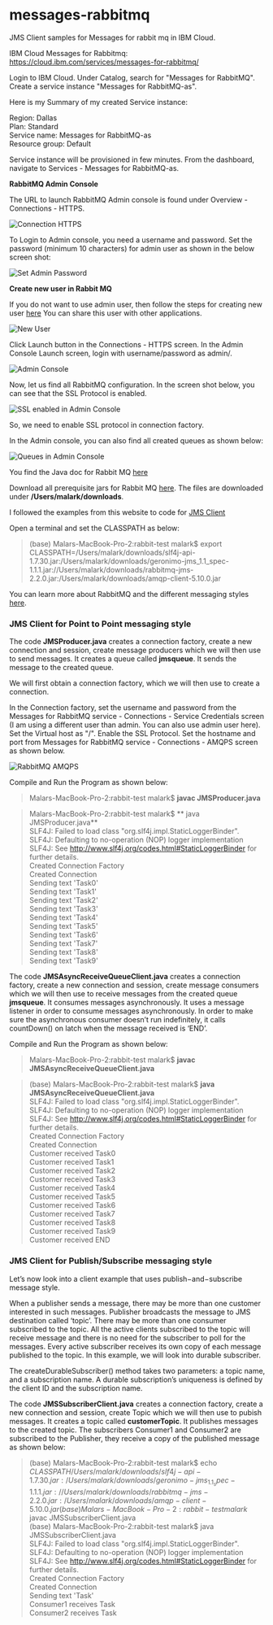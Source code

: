 # messages-rabbitmq
JMS Client samples for Messages for rabbit mq in IBM Cloud. 

IBM Cloud Messages for Rabbitmq: https://cloud.ibm.com/services/messages-for-rabbitmq/ 

Login to IBM Cloud. Under Catalog, search for "Messages for RabbitMQ". Create a service instance "Messages for RabbitMQ-as". 

Here is my Summary of my created Service instance:  

Region: Dallas  
Plan: Standard  
Service name: Messages for RabbitMQ-as  
Resource group: Default  
  
Service instance will be provisioned in few minutes. From the dashboard, navigate to Services - Messages for RabbitMQ-as. 

**RabbitMQ Admin Console**

The URL to launch RabbitMQ Admin console is found under Overview - Connections - HTTPS.

 ![Connection HTTPS ](images/RabbitMQ_AdminConsole_URL.png)


To Login to Admin console, you need a username and password. Set the password (minimum 10 characters) for admin user as shown in the below screen shot:

![Set Admin Password](images/Change_Admin_Password.png)

**Create new user in Rabbit MQ**

If you do not want to use admin user, then follow the steps for creating new user [here](https://cloud.ibm.com/docs/messages-for-rabbitmq?topic=messages-for-rabbitmq-connection-strings)  You can share this user with other applications. 

![New User](images/New_User.png)

Click Launch button in the Connections - HTTPS screen. In the Admin Console Launch screen, login with username/password as admin/<new password set above>. 
  
![Admin Console](images/Admin_Console.png)

Now, let us find all RabbitMQ configuration. In the screen shot below, you can see that the SSL Protocol is enabled.  

![SSL enabled in Admin Console](images/AdminConsole_SSL.png)

So, we need to enable SSL protocol in connection factory. 

In the Admin console, you can also find all created queues as shown below: 

![Queues in Admin Console](images/RabbitMQ_Queues.png)

You find the Java doc for Rabbit MQ [here](https://rabbitmq.github.io/rabbitmq-java-client/api/current/allclasses.html)  

Download all prerequisite jars for Rabbit MQ [here](https://jar-download.com/artifact-search/rabbitmq-jms). The files are downloaded under **/Users/malark/downloads**.    

I followed the examples from this website to code for [JMS Client](https://examples.javacodegeeks.com/enterprise-java/jms/jms-client-example/)

Open a terminal and set the CLASSPATH as below:

> (base) Malars-MacBook-Pro-2:rabbit-test malark$ export CLASSPATH=/Users/malark/downloads/slf4j-api-1.7.30.jar:/Users/malark/downloads/geronimo-jms_1.1_spec-1.1.1.jar://Users/malark/downloads/rabbitmq-jms-2.2.0.jar:/Users/malark/downloads/amqp-client-5.10.0.jar

You can learn more about RabbitMQ and the different messaging styles [here](https://www.rabbitmq.com/getstarted.html).

### JMS Client for Point to Point messaging style

The code **JMSProducer.java** creates a connection factory, create a new connection and session, create message producers which we will then use to send messages. It creates a queue called **jmsqueue**. It sends the message to the created queue.  

We will first obtain a connection factory, which we will then use to create a connection.

In the Connection factory, set the username and password from the Messages for RabbitMQ service - Connections - Service Credentials screen (I am using a different user than admin. You can also use admin user here). Set the Virtual host as "/". Enable the SSL Protocol. Set the hostname and port from Messages for RabbitMQ service - Connections - AMQPS screen as shown below.

![RabbitMQ AMQPS](images/RabbitMQ_AMQPS.png)
	

Compile and Run the Program as shown below:

> Malars-MacBook-Pro-2:rabbit-test malark$ **javac JMSProducer.java**

> Malars-MacBook-Pro-2:rabbit-test malark$ ** java JMSProducer.java**  
SLF4J: Failed to load class "org.slf4j.impl.StaticLoggerBinder".  
SLF4J: Defaulting to no-operation (NOP) logger implementation  
SLF4J: See http://www.slf4j.org/codes.html#StaticLoggerBinder for further details.  
Created Connection Factory  
Created Connection  
Sending text 'Task0'  
Sending text 'Task1'  
Sending text 'Task2'  
Sending text 'Task3'  
Sending text 'Task4'  
Sending text 'Task5'    
Sending text 'Task6'  
Sending text 'Task7'  
Sending text 'Task8'  
Sending text 'Task9'  

The code **JMSAsyncReceiveQueueClient.java** creates a connection factory, create a new connection and session, create message consumers which we will then use to receive messages from the created queue **jmsqueue**. It consumes messages asynchronously. It uses a message listener in order to consume messages asynchronously.
In order to make sure the asynchronous consumer doesn’t run indefinitely, it calls countDown() on latch when the message received is ‘END’.

Compile and Run the Program as shown below:

> Malars-MacBook-Pro-2:rabbit-test malark$ **javac JMSAsyncReceiveQueueClient.java**  

> (base) Malars-MacBook-Pro-2:rabbit-test malark$ **java JMSAsyncReceiveQueueClient.java**  
SLF4J: Failed to load class "org.slf4j.impl.StaticLoggerBinder".  
SLF4J: Defaulting to no-operation (NOP) logger implementation   
SLF4J: See http://www.slf4j.org/codes.html#StaticLoggerBinder for further details.  
Created Connection Factory  
Created Connection  
Customer received Task0  
Customer received Task1  
Customer received Task2  
Customer received Task3  
Customer received Task4    
Customer received Task5  
Customer received Task6  
Customer received Task7  
Customer received Task8  
Customer received Task9    
Customer received END  


### JMS Client for Publish/Subscribe messaging style

Let’s now look into a client example that uses publish−and−subscribe message style. 

When a publisher sends a message, there may be more than one customer interested in such messages. Publisher broadcasts the message to JMS destination called ‘topic’. There may be more than one consumer subscribed to the topic. All the active clients subscribed to the topic will receive message and there is no need for the subscriber to poll for the messages. Every active subscriber receives its own copy of each message published to the topic. In this example, we will look into durable subscriber.

The createDurableSubscriber() method takes two parameters: a topic name, and a subscription name. A durable subscription’s uniqueness is defined by the client ID and the subscription name.

The code **JMSSubscriberClient.java** creates a connection factory, create a new connection and session, create Topic which we will then use to pubish messages. It creates a topic called **customerTopic**. It publishes messages to the created topic. The subscribers Consumer1 and Consumer2 are subscribed to the Publisher, they receive a copy of the published message as shown below:   

> (base) Malars-MacBook-Pro-2:rabbit-test malark$ echo $CLASSPATH  
/Users/malark/downloads/slf4j-api-1.7.30.jar:/Users/malark/downloads/geronimo-jms_1.1_spec-1.1.1.jar://Users/malark/downloads/rabbitmq-jms-2.2.0.jar:/Users/malark/downloads/amqp-client-5.10.0.jar  
> (base) Malars-MacBook-Pro-2:rabbit-test malark$ javac JMSSubscriberClient.java  
> (base) Malars-MacBook-Pro-2:rabbit-test malark$ java JMSSubscriberClient.java  
SLF4J: Failed to load class "org.slf4j.impl.StaticLoggerBinder".  
SLF4J: Defaulting to no-operation (NOP) logger implementation  
SLF4J: See http://www.slf4j.org/codes.html#StaticLoggerBinder for further details.  
Created Connection Factory  
Created Connection  
Sending text 'Task'  
Consumer1 receives Task  
Consumer2 receives Task    






